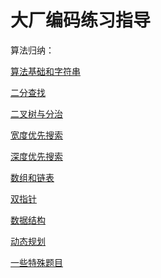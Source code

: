 # 大厂编码练习指导

算法归纳：<br />

<p><a href="STRING.md">算法基础和字符串</a></p>
<p><a href="Dichotomy.md">二分查找</a></p>
<p><a href="BinaryTreeDivideConquer.md">二叉树与分治</a></p>
<p><a href="BFS.md">宽度优先搜索</a></p>
<p><a href="DFS.md">深度优先搜索</a></p>
<p><a href="ArrayLinkedList/README.md">数组和链表</a></p>
<p><a href="DualPointer.md">双指针</a></p>
<p><a href="DataStructure.md">数据结构</a></p>
<p><a href="DP.md">动态规划</a></p>
<p><a href="TE.md">一些特殊题目</a></p>
